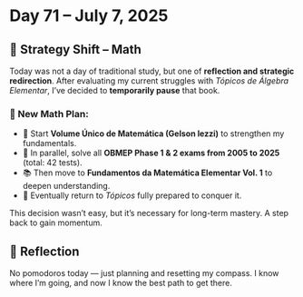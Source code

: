 # Day 71 – July 7, 2025

## 🔄 Strategy Shift – Math

Today was not a day of traditional study, but one of **reflection and strategic redirection**. After evaluating my current struggles with *Tópicos de Álgebra Elementar*, I’ve decided to **temporarily pause** that book.

### 🧠 New Math Plan:
- 📘 Start **Volume Único de Matemática (Gelson Iezzi)** to strengthen my fundamentals.
- 🧪 In parallel, solve all **OBMEP Phase 1 & 2 exams from 2005 to 2025** (total: 42 tests).
- 📚 Then move to **Fundamentos da Matemática Elementar Vol. 1** to deepen understanding.
- 🔁 Eventually return to *Tópicos* fully prepared to conquer it.

This decision wasn’t easy, but it’s necessary for long-term mastery. A step back to gain momentum.

## 💬 Reflection
No pomodoros today — just planning and resetting my compass. I know where I’m going, and now I know the best path to get there.
